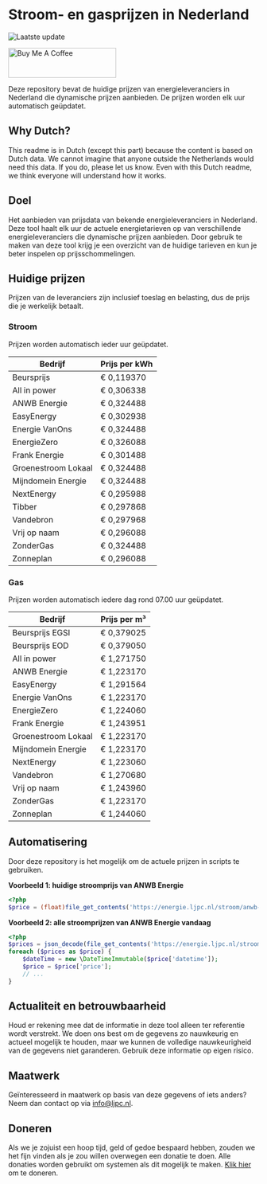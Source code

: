 # Stroom- en gasprijzen in Nederland

![Laatste update](https://img.shields.io/badge/laatste%20update-2024--10--01%2020%3A00%20CET-brightgreen)

<a href="https://www.buymeacoffee.com/Lars-" target="_blank"><img src="https://cdn.buymeacoffee.com/buttons/v2/default-orange.png" alt="Buy Me A Coffee" height="60" style="height: 60px !important;width: 217px !important;" ></a>

Deze repository bevat de huidige prijzen van energieleveranciers in Nederland die dynamische prijzen aanbieden. De prijzen worden elk uur automatisch geüpdatet.

## Why Dutch?

This readme is in Dutch (except this part) because the content is based on Dutch data. We cannot imagine that anyone outside the Netherlands would need this data. If you do, please let us know. Even with this Dutch readme, we think
everyone will understand how it works.

## Doel

Het aanbieden van prijsdata van bekende energieleveranciers in Nederland. Deze tool haalt elk uur de actuele energietarieven op van verschillende energieleveranciers die dynamische prijzen aanbieden. Door gebruik te maken van deze tool
krijg je een overzicht van de huidige tarieven en kun je beter inspelen op prijsschommelingen.

## Huidige prijzen

Prijzen van de leveranciers zijn inclusief toeslag en belasting, dus de prijs die je werkelijk betaalt.

### Stroom

Prijzen worden automatisch ieder uur geüpdatet.

 Bedrijf | Prijs per kWh 
---------|---------------
Beursprijs | € 0,119370
All in power | € 0,306338
ANWB Energie | € 0,324488
EasyEnergy | € 0,302938
Energie VanOns | € 0,324488
EnergieZero | € 0,326088
Frank Energie | € 0,301488
Groenestroom Lokaal | € 0,324488
Mijndomein Energie | € 0,324488
NextEnergy | € 0,295988
Tibber | € 0,297868
Vandebron | € 0,297968
Vrij op naam | € 0,296088
ZonderGas | € 0,324488
Zonneplan | € 0,296088


### Gas

Prijzen worden automatisch iedere dag rond 07.00 uur geüpdatet.

 Bedrijf | Prijs per m³ 
---------|--------------
Beursprijs EGSI | € 0,379025
Beursprijs EOD | € 0,379050
All in power | € 1,271750
ANWB Energie | € 1,223170
EasyEnergy | € 1,291564
Energie VanOns | € 1,223170
EnergieZero | € 1,224060
Frank Energie | € 1,243951
Groenestroom Lokaal | € 1,223170
Mijndomein Energie | € 1,223170
NextEnergy | € 1,223060
Vandebron | € 1,270680
Vrij op naam | € 1,243960
ZonderGas | € 1,223170
Zonneplan | € 1,244060


## Automatisering

Door deze repository is het mogelijk om de actuele prijzen in scripts te gebruiken.

**Voorbeeld 1: huidige stroomprijs van ANWB Energie**

```php
<?php
$price = (float)file_get_contents('https://energie.ljpc.nl/stroom/anwb-energie-nu.txt');

```

**Voorbeeld 2: alle stroomprijzen van ANWB Energie vandaag**

```php
<?php
$prices = json_decode(file_get_contents('https://energie.ljpc.nl/stroom/all-in-power-vandaag.json'),true);
foreach ($prices as $price) {
    $dateTime = new \DateTimeImmutable($price['datetime']);
    $price = $price['price'];
    // ...
}
```

## Actualiteit en betrouwbaarheid

Houd er rekening mee dat de informatie in deze tool alleen ter referentie wordt verstrekt. We doen ons best om de gegevens zo nauwkeurig en actueel mogelijk te houden, maar we kunnen de volledige nauwkeurigheid van de gegevens niet
garanderen. Gebruik deze informatie op eigen risico.

## Maatwerk

Geïnteresseerd in maatwerk op basis van deze gegevens of iets anders? Neem dan contact op
via [info@ljpc.nl](mailto:info@ljpc.nl?subject=Energie%20prijzen).

## Doneren

Als we je zojuist een hoop tijd, geld of gedoe bespaard hebben, zouden we het fijn vinden als je zou willen overwegen een
donatie te doen. Alle donaties worden gebruikt om systemen als dit mogelijk te
maken. [Klik hier](https://www.buymeacoffee.com/Lars-) om te doneren.
